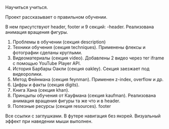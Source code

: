 Научиться учиться.

Проект рассказывает о правильном обучении.

В нем присутствуют header, footer и 9 секций:
-header. Реализована анимация вращения фигуры.
 1. Проблемы в обучении (секция description)
 2. Техники обучения (секция techniques).
 Применены флексы и фотографии сделаны круглыми.
 3. Видеоматериалы (секция video).
 Добавлены 2 видео через тег iframe с помощью YouTube Player API.
 4.  История Барбары Оакли (секция oakley).
 Секция заезжает под видеоролики.
 5. Метод Фейнмана (секция feynman).
 Применен z-index, overflow и др.
 6. Цифры и факты (секция digits).
 7. Книга Хана (секция khan).
 8. Принцыпы обучения от Кауфмана (секция kaufman).
 Реализована анимация вращения фигуры та же что и в header.
 9. Полезные ресурсы (секция resources).
 footer

Все ссылки с заглушками.
В футере навигация без якорей.
Визуальный эффект при наведении мыши выполнен.
